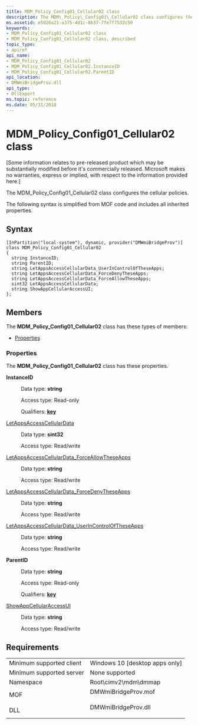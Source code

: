 ```yaml
---
title: MDM_Policy_Config01_Cellular02 class
description: The MDM\_Policy\_Config01\_Cellular02 class configures the cellular policies.
ms.assetid: e5926a21-a375-4d1c-8b37-7fe7f7532c50
keywords:
- MDM_Policy_Config01_Cellular02 class
- MDM_Policy_Config01_Cellular02 class, described
topic_type:
- apiref
api_name:
- MDM_Policy_Config01_Cellular02
- MDM_Policy_Config01_Cellular02.InstanceID
- MDM_Policy_Config01_Cellular02.ParentID
api_location:
- DMWmiBridgeProv.dll
api_type:
- DllExport
ms.topic: reference
ms.date: 05/31/2018
---
```


# MDM\_Policy\_Config01\_Cellular02 class

\[Some information relates to pre-released product which may be substantially modified before it's commercially released. Microsoft makes no warranties, express or implied, with respect to the information provided here.\]

The MDM\_Policy\_Config01\_Cellular02 class configures the cellular policies.

The following syntax is simplified from MOF code and includes all inherited properties.

## Syntax

``` syntax
[InPartition("local-system"), dynamic, provider("DMWmiBridgeProv")]
class MDM_Policy_Config01_Cellular02
{
  string InstanceID;
  string ParentID;
  string LetAppsAccessCellularData_UserInControlOfTheseApps;
  string LetAppsAccessCellularData_ForceDenyTheseApps;
  string LetAppsAccessCellularData_ForceAllowTheseApps;
  sint32 LetAppsAccessCellularData;
  string ShowAppCellularAccessUI;
};
```

## Members

The **MDM\_Policy\_Config01\_Cellular02** class has these types of members:

-   [Properties](#properties)

### Properties

The **MDM\_Policy\_Config01\_Cellular02** class has these properties.

<dl> <dt>

**InstanceID**
</dt> <dd> <dl> <dt>

Data type: **string**
</dt> <dt>

Access type: Read-only
</dt> <dt>

Qualifiers: [**key**](/windows/desktop/WmiSdk/key-qualifier)
</dt> </dl>

</dd> <dt>

[LetAppsAccessCellularData](/windows/client-management/mdm/policy-csp-cellular#cellular-letappsaccesscellulardata)
</dt> <dd> <dl> <dt>

Data type: **sint32**
</dt> <dt>

Access type: Read/write
</dt> </dl>

</dd> <dt>

[LetAppsAccessCellularData\_ForceAllowTheseApps](/windows/client-management/mdm/policy-csp-cellular#cellular-letappsaccesscellulardata-forceallowtheseapps)
</dt> <dd> <dl> <dt>

Data type: **string**
</dt> <dt>

Access type: Read/write
</dt> </dl>

</dd> <dt>

[LetAppsAccessCellularData\_ForceDenyTheseApps](/windows/client-management/mdm/policy-csp-cellular#cellular-letappsaccesscellulardata-forcedenytheseapps)
</dt> <dd> <dl> <dt>

Data type: **string**
</dt> <dt>

Access type: Read/write
</dt> </dl>

</dd> <dt>

[LetAppsAccessCellularData\_UserInControlOfTheseApps](/windows/client-management/mdm/policy-csp-cellular#cellular-letappsaccesscellulardata-userincontroloftheseapps)
</dt> <dd> <dl> <dt>

Data type: **string**
</dt> <dt>

Access type: Read/write
</dt> </dl>

</dd> <dt>

**ParentID**
</dt> <dd> <dl> <dt>

Data type: **string**
</dt> <dt>

Access type: Read-only
</dt> <dt>

Qualifiers: [**key**](/windows/desktop/WmiSdk/key-qualifier)
</dt> </dl>

</dd> <dt>

[ShowAppCellularAccessUI](/windows/client-management/mdm/policy-csp-cellular#cellular-showappcellularaccessui)
</dt> <dd> <dl> <dt>

Data type: **string**
</dt> <dt>

Access type: Read/write
</dt> </dl>

</dd> </dl>

## Requirements



|                                     |                                                                                                |
|-------------------------------------|------------------------------------------------------------------------------------------------|
| Minimum supported client<br/> | Windows 10 \[desktop apps only\]<br/>                                                    |
| Minimum supported server<br/> | None supported<br/>                                                                      |
| Namespace<br/>                | Root\\cimv2\\mdm\\dmmap<br/>                                                             |
| MOF<br/>                      | <dl> <dt>DMWmiBridgeProv.mof</dt> </dl> |
| DLL<br/>                      | <dl> <dt>DMWmiBridgeProv.dll</dt> </dl> |



 

